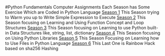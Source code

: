 #Python Fundamentals Computer Assignments
Each Season has Some Exercise Which are Coded in Python Language
[Season 1](https://github.com/ehsanyousefzadehasl/python-fundamentals/tree/master/Season%201)
This Season trying to Warm you up to Write Simple Expression to Execute
[Season 2](https://github.com/ehsanyousefzadehasl/python-fundamentals/tree/master/Season%202)
This Season focusing on Learning and Using Function Concept and Loop Structures
[Season 3](https://github.com/ehsanyousefzadehasl/python-fundamentals/tree/master/Season%203)
This Season focusing on Learning to use Python built-in Data Structures like, string, list, dictionary
[Season 4](https://github.com/ehsanyousefzadehasl/python-fundamentals/tree/master/Season%204)
This Season focusing on Using Python Libraries
[Season 5](https://github.com/ehsanyousefzadehasl/python-fundamentals/tree/master/Season%205)
This Season Focusing on Learning how to Use Files in Python Language
[Season 6](https://github.com/ehsanyousefzadehasl/python-fundamentals/tree/master/Season%206)
This Last One is Rainbow Hack based on sha256 Hashing
